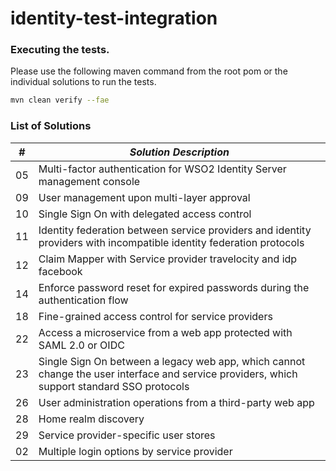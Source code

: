 # identity-test-integration

### Executing the tests.
Please use the following maven command from the root pom or the individual solutions to run the tests.
```bash
mvn clean verify --fae
```

### List of Solutions

| #  | *Solution Description*  |
|---|---|
| 05  | Multi-factor authentication for WSO2 Identity Server management console  |
| 09  | User management upon multi-layer approval  |
| 10  | Single Sign On with delegated access control  |
  11  | Identity federation between service providers and identity providers with incompatible identity federation protocols
| 12  | Claim Mapper with Service provider travelocity and idp facebook  |
| 14  | Enforce password reset for expired passwords during the authentication flow  |
| 18  | Fine-grained access control for service providers  |
| 22  | Access a microservice from a web app protected with SAML 2.0 or OIDC  |
| 23  | Single Sign On between a legacy web app, which cannot change the user interface and service providers, which support standard SSO protocols  |
| 26  | User administration operations from a third-party web app  |
| 28  | Home realm discovery  |
| 29  | Service provider-specific user stores  |
| 02  | Multiple login options by service provider  |

